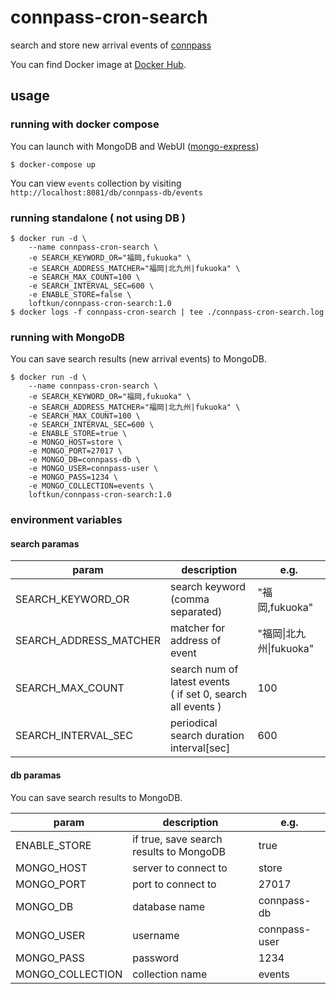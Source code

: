 # connpass-cron-search

search and store new arrival events of [connpass](https://connpass.com/)

You can find Docker image at [Docker Hub](https://hub.docker.com/r/loftkun/connpass-cron-search).

## usage

### running with docker compose

You can launch with MongoDB and WebUI ([mongo-express](https://github.com/mongo-express/mongo-express))

``` shell
$ docker-compose up
```

You can view `events` collection by visiting `http://localhost:8081/db/connpass-db/events`

### running standalone ( not using DB )

``` shell
$ docker run -d \
    --name connpass-cron-search \
    -e SEARCH_KEYWORD_OR="福岡,fukuoka" \
    -e SEARCH_ADDRESS_MATCHER="福岡|北九州|fukuoka" \
    -e SEARCH_MAX_COUNT=100 \
    -e SEARCH_INTERVAL_SEC=600 \
    -e ENABLE_STORE=false \
    loftkun/connpass-cron-search:1.0
$ docker logs -f connpass-cron-search | tee ./connpass-cron-search.log
```

### running with MongoDB

You can save search results (new arrival events) to MongoDB.

``` shell
$ docker run -d \
    --name connpass-cron-search \
    -e SEARCH_KEYWORD_OR="福岡,fukuoka" \
    -e SEARCH_ADDRESS_MATCHER="福岡|北九州|fukuoka" \
    -e SEARCH_MAX_COUNT=100 \
    -e SEARCH_INTERVAL_SEC=600 \
    -e ENABLE_STORE=true \
    -e MONGO_HOST=store \
    -e MONGO_PORT=27017 \
    -e MONGO_DB=connpass-db \
    -e MONGO_USER=connpass-user \
    -e MONGO_PASS=1234 \
    -e MONGO_COLLECTION=events \
    loftkun/connpass-cron-search:1.0
```

### environment variables

#### search paramas

| param | description | e.g. |
| --- | --- | --- |
| SEARCH_KEYWORD_OR | search keyword<br>(comma separated)| "福岡,fukuoka" | 
| SEARCH_ADDRESS_MATCHER | matcher for address of event | "福岡&#124;北九州&#124;fukuoka" | 
| SEARCH_MAX_COUNT | search num of latest events<br>( if set 0, search all events ) | 100 |
| SEARCH_INTERVAL_SEC | periodical search duration interval[sec] | 600 |

#### db paramas

You can save search results to MongoDB.

| param | description | e.g. |
| --- | --- | --- |
| ENABLE_STORE | if true, save search results to MongoDB | true |
| MONGO_HOST | server to connect to | store | 
| MONGO_PORT | port to connect to | 27017 | 
| MONGO_DB | database name | connpass-db |
| MONGO_USER | username | connpass-user |
| MONGO_PASS | password | 1234 | 
| MONGO_COLLECTION | collection name | events | 
 
